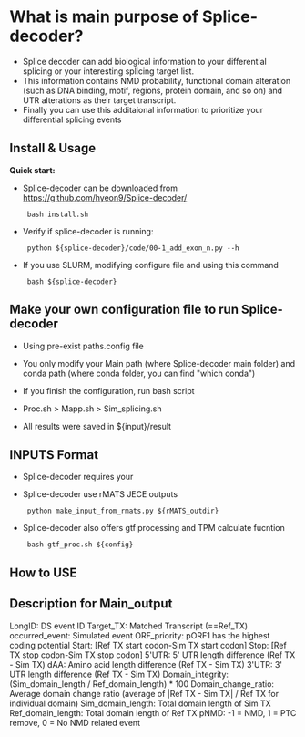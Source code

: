# What is main purpose of Splice-decoder?
* Splice decoder can add biological information to your differential splicing or your interesting splicing target list.
* This information contains NMD probability, functional domain alteration (such as DNA binding, motif, regions, protein domain, and so on) and UTR alterations as their target transcript.
* Finally you can use this additaional information to prioritize your differential splicing events 

## Install & Usage
**Quick start:**  
* Splice-decoder can be downloaded from https://github.com/hyeon9/Splice-decoder/

       bash install.sh

* Verify if splice-decoder is running:

       python ${splice-decoder}/code/00-1_add_exon_n.py --h

* If you use SLURM, modifying configure file and using this command

       bash ${splice-decoder} 
  
## Make your own configuration file to run Splice-decoder
- Using pre-exist paths.config file
- You only modify your Main path (where Splice-decoder main folder) and conda path (where conda folder, you can find "which conda")
  
- If you finish the configuration, run bash script
- Proc.sh > Mapp.sh > Sim_splicing.sh
- All results were saved in ${input}/result

## INPUTS Format
* Splice-decoder requires your 

* Splice-decoder use rMATS JECE outputs
  
       python make_input_from_rmats.py ${rMATS_outdir}

* Splice-decoder also offers gtf processing and TPM calculate fucntion

       bash gtf_proc.sh ${config}
  


## How to USE


## Description for Main_output
LongID: DS event ID
Target_TX: Matched Transcript (==Ref_TX)
occurred_event: Simulated event
ORF_priority: pORF1 has the highest coding potential
Start: [Ref TX start codon-Sim TX start codon]
Stop: [Ref TX stop codon-Sim TX stop codon]
5'UTR: 5' UTR length difference (Ref TX - Sim TX)
dAA: Amino acid length difference (Ref TX - Sim TX)
3'UTR: 3' UTR length difference (Ref TX - Sim TX)
Domain_integrity: (Sim_domain_length / Ref_domain_length) * 100
Domain_change_ratio: Average domain change ratio (average of |Ref TX - Sim TX| / Ref TX for individual domain)
Sim_domain_length: Total domain length of Sim TX
Ref_domain_length: Total domain length of Ref TX
pNMD: -1 = NMD, 1 = PTC remove, 0 = No NMD related event
